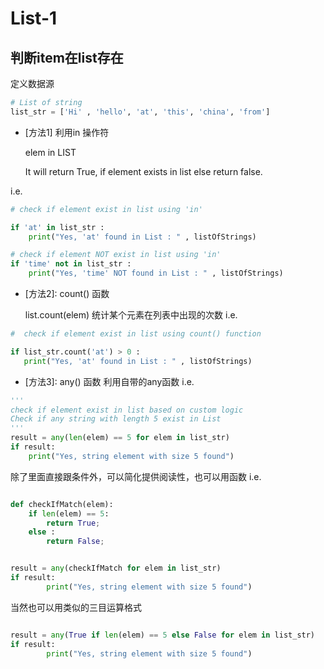 
# **List-1**

## 判断item在list存在

定义数据源
```py 	
# List of string 
list_str = ['Hi' , 'hello', 'at', 'this', 'china', 'from']
```

* [方法1] 利用in 操作符

    elem in LIST

    It will return True, if element exists in list else return false.

 i.e.
```py
# check if element exist in list using 'in'

if 'at' in list_str :
    print("Yes, 'at' found in List : " , listOfStrings)

# check if element NOT exist in list using 'in'
if 'time' not in list_str :
    print("Yes, 'time' NOT found in List : " , listOfStrings)

```
* [方法2]: count() 函数 

    list.count(elem)
    统计某个元素在列表中出现的次数
 i.e.

 ```py
 #  check if element exist in list using count() function

if list_str.count('at') > 0 :
    print("Yes, 'at' found in List : " , listOfStrings)

 ```


* [方法3]: any() 函数
利用自带的any函数 i.e.

``` py
'''    
check if element exist in list based on custom logic
Check if any string with length 5 exist in List
'''
result = any(len(elem) == 5 for elem in list_str)
if result:
    print("Yes, string element with size 5 found")

```
除了里面直接跟条件外，可以简化提供阅读性，也可以用函数  i.e.

```py

def checkIfMatch(elem):
    if len(elem) == 5:
        return True;
    else :
        return False;


result = any(checkIfMatch for elem in list_str)
if result:
        print("Yes, string element with size 5 found")
```

当然也可以用类似的三目运算格式

```py

result = any(True if len(elem) == 5 else False for elem in list_str)
if result:
        print("Yes, string element with size 5 found")

```